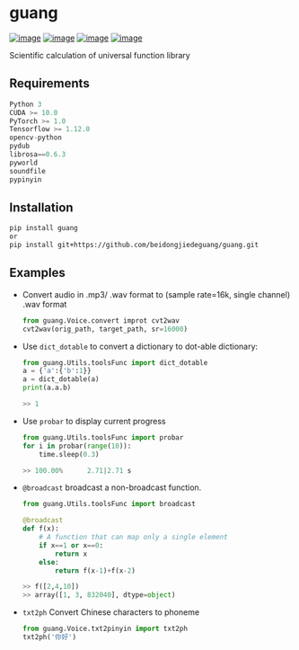 # guang

[![image](https://img.shields.io/badge/Pypi_package-0.0.7.2.7-green.svg)](https://pypi.org/project/guang)
[![image](https://img.shields.io/badge/python-3.X-blue.svg)](https://www.python.org/)
[![image](https://img.shields.io/badge/license-GNU_GPL--v3-blue.svg)](LICENSE)
[![image](https://img.shields.io/badge/author-K.y-orange.svg?style=flat-square&logo=appveyor)](https://github.com/beidongjiedeguang)



Scientific calculation of universal function library

## Requirements

```python
Python 3
CUDA >= 10.0
PyTorch >= 1.0
Tensorflow >= 1.12.0
opencv-python
pydub
librosa==0.6.3
pyworld
soundfile
pypinyin
```



## Installation

```bash
pip install guang
or
pip install git+https://github.com/beidongjiedeguang/guang.git
```



## Examples

- Convert audio in .mp3/ .wav format to (sample rate=16k, single channel) .wav format

  ```python
  from guang.Voice.convert improt cvt2wav
  cvt2wav(orig_path, target_path, sr=16000)
  ```



* Use `dict_dotable` to convert a dictionary to dot-able dictionary:

  ```python
  from guang.Utils.toolsFunc import dict_dotable
  a = {'a':{'b':1}}
  a = dict_dotable(a)
  print(a.a.b)
  
  >> 1
  ```

* Use `probar` to display current progress

  ```python
  from guang.Utils.toolsFunc import probar
  for i in probar(range(10)):
      time.sleep(0.3)
  
  >> 100.00% 	  2.71|2.71 s
  ```

* `@broadcast`  broadcast a non-broadcast function.

  ```python
  from guang.Utils.toolsFunc import broadcast
  
  @broadcast
  def f(x):
      # A function that can map only a single element
      if x==1 or x==0:
          return x
      else:
          return f(x-1)+f(x-2)
  
  >> f([2,4,10])
  >> array([1, 3, 832040], dtype=object)
  ```

* `txt2ph` Convert Chinese characters to phoneme

  ```python
  from guang.Voice.txt2pinyin import txt2ph
  txt2ph('你好')
  
  
  ```

  







